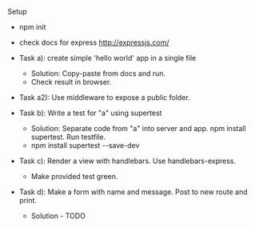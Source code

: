 Setup
* npm init
* check docs for express http://expressjs.com/

* Task a): create simple 'hello world' app in a single file
    * Solution: Copy-paste from docs and run.
    * Check result in browser.

* Task a2): Use middleware to expose a public folder. 

* Task b): Write a test for "a" using supertest
    * Solution: Separate code from "a" into server and app. npm install supertest. Run testfile.
    * npm install supertest --save-dev

* Task c): Render a view with handlebars. Use handlebars-express.
    * Make provided test green.

* Task d): Make a form with name and message. Post to new route and print.
    * Solution - TODO



